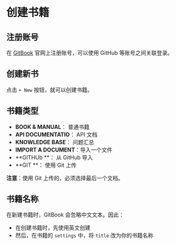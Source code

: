 # 创建书籍
## 注册账号
在 [GitBook](https://www.gitbook.com/) 官网上注册账号，可以使用 GitHub 等账号之间关联登录。

## 创建新书
点击 `+ New` 按钮，就可以创建书籍。

## 书籍类型
- **BOOK & MANUAL**： 普通书籍
- **API DOCUMENTATIO**： API 文档
- **KNOWLEDGE BASE**： 问题汇总
- **IMPORT A DOCUMENT**：导入一个文件
- **GITHUb **： 从 GitHub 导入
- **GIT **： 使用 Git 上传

**注意**：使用 Git 上传的，必须选择最后一个文档。

## 书籍名称
在新建书籍时，GitBook 会忽略中文文本。因此：
- 在创建书籍时，先使用英文创建
- 然后，在书籍的 `settings` 中，将 `title` 改为你的书籍名称
